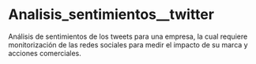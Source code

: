 # Analisis_sentimientos__twitter
Análisis de sentimientos de los tweets para una empresa, la cual requiere monitorización de las redes sociales para medir el impacto de su marca y acciones comerciales.
